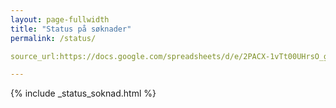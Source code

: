```yaml
---
layout: page-fullwidth
title: "Status på søknader"
permalink: /status/

source_url:https://docs.google.com/spreadsheets/d/e/2PACX-1vTt00UHrsO_getOfCXkgglwYP1cj4BFVY59XeHQcS0b_xsUKwixvle4HsphSjoWLJPGIFF1rs7QES2l/pubhtml?gid=757457364&amp;single=true&amp;widget=true&amp;headers=false

---
```


{% include _status_soknad.html %}
